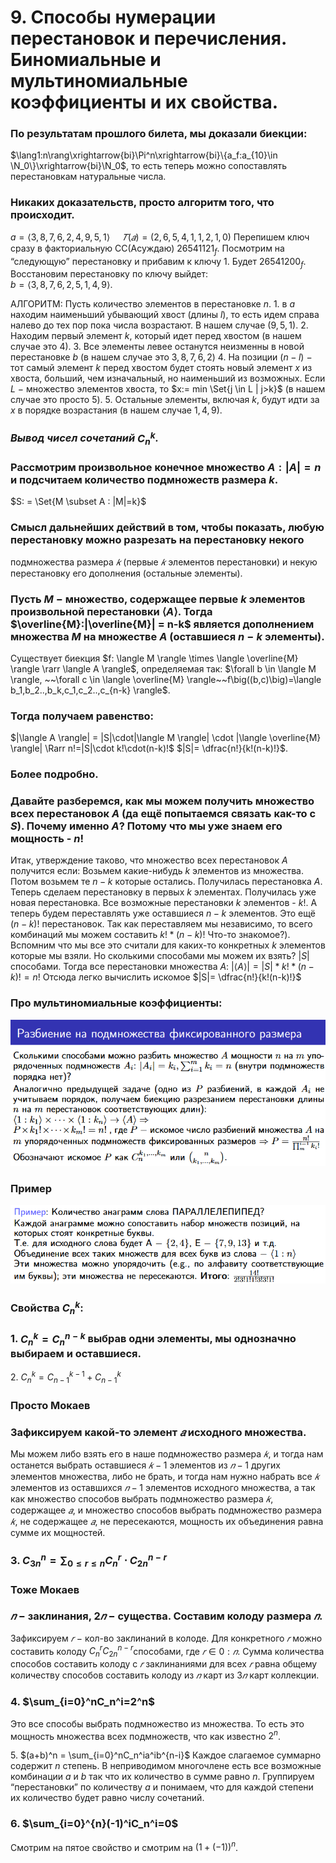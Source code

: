 # 9. Способы нумерации перестановок и перечисления. Биномиальные и мультиномиальные коэффициенты и их свойства.

### По результатам прошлого билета, мы доказали биекции:
$\lang1:n\rang\xrightarrow{bi}\Pi^n\xrightarrow{bi}\{a_f:a_{10}\in \N_0\}\xrightarrow{bi}\N_0$, то есть теперь можно сопоставлять перестановкам натуральные числа.

### Никаких доказательств, просто алгоритм того, что происходит.
$a = \langle 3, 8, 7, 6, 2, 4, 9, 5, 1 \rangle \ \ \ \ \ 𝑇(𝑎) = (2, 6, 5, 4, 1, 1, 2, 1, 0)$
Перепишем ключ сразу в факториальную СС(Асуждаю) $26541121_f$.
Посмотрим на “следующую” перестановку и прибавим к ключу $1$.
Будет $26541200_f$. Восстановим перестановку по ключу выйдет:  
$b =\langle 3, 8, 7, 6, 2, 5, 1, 4, 9 \rangle$.

АЛГОРИТМ:
Пусть количество элементов в перестановке $n$.
$1.$ в $a$ находим наименьший убывающий хвост (длины $l$), то есть идем справа налево до тех пор пока числа возрастают.
В нашем случае $(9,5,1)$.
$2.$ Находим первый элемент $k$, который идет перед хвостом (в нашем случае это $4$).
$3.$ Все элементы левее останутся неизменны в новой перестановке $b$ (в нашем случае это $3, 8, 7, 6, 2$)
$4.$ На позиции $(n-l)$ $-$ тот самый элемент $k$ перед хвостом будет стоять новый элемент $x$ из хвоста, больший, чем изначальный, но наименьший из возможных. Если $L$ $-$ множество элементов хвоста, то  $x:= min \Set{j \in L | j>k}$ (в нашем случае это просто $5$).
$5.$ Остальные элементы, включая $k$, будут идти за $x$ в порядке возрастания (в нашем случае $1, 4, 9$).

### *Вывод чисел сочетаний $C_n^k$.*

### Рассмотрим произвольное конечное множество $A: | A| = n$ и подсчитаем количество подмножеств размера $k$.
$S: = \Set{M \subset A : |M|=k}$

### Смысл дальнейших действий в том, чтобы показать, любую перестановку можно разрезать на перестановку некого
подмножества размера $𝑘$ (первые $𝑘$ элементов перестановки) и некую
перестановку его дополнения (остальные элементы).

### Пусть $M~-$ множество, содержащее первые $k$ элементов произвольной перестановки $\langle A \rangle$. Тогда $\overline{M}:|\overline{M}| = n-k$ является дополнением множества $M$ на множестве $A$ (оставшиеся $n-k$ элементы).
Существует биекция $f: \langle M \rangle \times \langle \overline{M} \rangle \rarr \langle A \rangle$, определяемая так:
$\forall b \in \langle M \rangle, ~~\forall c \in \langle \overline{M} \rangle~~f\big((b,c)\big)=\langle b_1,b_2..,b_k,c_1,c_2..,c_{n-k} \rangle$.

### Тогда получаем равенство:
$|\langle A \rangle| = |S|\cdot|\langle M \rangle| \cdot |\langle \overline{M} \rangle| \Rarr n!=|S|\cdot k!\cdot(n-k)!$ 
$|S|= \dfrac{n!}{k!(n-k)!}$.

### Более подробно.

### Давайте разберемся, как мы можем получить множество всех перестановок $A$ (да ещё попытаемся связать как-то с $S$). Почему именно $A$? Потому что мы уже знаем его мощность - $n!$
Итак, утверждение таково, что множество всех перестановок $A$ получится если:
Возьмем какие-нибудь $k$ элементов из множества. Потом возьмем те $n-k$ которые остались. Получилась перестановка $A$. Теперь сделаем перестановку в первых $k$ элементах. Получилась уже новая перестановка. Все возможные перестановки $k$ элементов - $k!$.
А теперь будем переставлять уже оставшиеся $n-k$ элементов. Это ещё $(n-k)!$ перестановок. 
Так как переставляем мы независимо, то всего комбинаций мы можем составить $k!*(n-k)!$ Что-то знакомое?). 
Вспомним что мы все это считали для каких-то конкретных $k$ элементов которые мы взяли. Но сколькими способами мы можем их взять?  $|S|$ способами. Тогда все перестановки множества $A$:
$|\langle A \rangle| = |S|*k!*(n-k)! = n!$
Отсюда легко вычислить искомое $|S|= \dfrac{n!}{k!(n-k)!}$

### Про мультиномиальные коэффициенты:

![Untitled](sem1/notes/discreate_exam/9/Untitled.png)

### Пример

![Untitled](sem1/notes/discreate_exam/9/Untitled%201.png)

### Свойства $C_n^k$:

### $1.$ $C_n^k=C_n^{n-k}$  выбрав одни элементы, мы однозначно выбираем и оставшиеся.
$2.$ $C_n^k=C_{n-1}^{k-1}+C_{n-1}^{k}$

### Просто Мокаев

### Зафиксируем какой-то элемент $𝑎$ исходного множества. 
Мы можем либо взять его в наше подмножество размера $𝑘$, и тогда нам останется выбрать оставшиеся $𝑘−1$ элементов из $𝑛−1$ других элементов множества, либо не брать, и тогда нам нужно набрать все $𝑘$ элементов из оставшихся $𝑛 − 1$ элементов исходного множества, а так как множество способов выбрать подмножество размера $𝑘$, содержащее $𝑎$, и множество способов выбрать подмножество размера $𝑘$, не содержащее $𝑎$, не пересекаются, мощность их объединения равна сумме их мощностей.

### $3.$ $C_{3n}^{n}=\displaystyle\sum_{0\le r \le n} C_{n}^{r}\cdot C_{2n}^{n-r}$

### Тоже Мокаев

### $𝑛$ − заклинания, $2𝑛$ − существа. Составим колоду размера $𝑛$.
Зафиксируем $𝑟$ − кол-во заклинаний в колоде. 
Для конкретного $𝑟$ можно составить колоду $C_n^rC_{2n}^{n-r}$способами, где  $𝑟 ∈ 0:𝑛$. Cумма количества способов составить колоду с $𝑟$ заклинаниями для всех $𝑟$ равна общему количеству способов составить колоду из $𝑛$ карт из $3𝑛$ карт коллекции.

### $4.$ $\sum_{i=0}^nC_n^i=2^n$
Это все способы выбрать подмножество из множества. То есть это мощность множества всех подмножеств, что как известно $2^n$.

$5.$ $(a+b)^n = \sum_{i=0}^nC_n^ia^ib^{n-i}$
Каждое слагаемое суммарно содержит $n$ степень. В неприводимом многочлене есть все возможные комбинации $a$ и $b$ так что их количество в сумме равно $n$. Группируем “перестановки” по количеству $a$ и понимаем, что для каждой степени их количество будет равно числу сочетаний.

### $6.$ $\sum_{i=0}^{n}(-1)^iC_n^i=0$
Смотрим на пятое свойство и смотрим на $\big(1+(-1)\big)^n$.